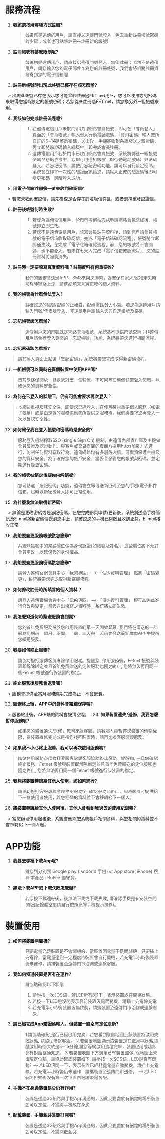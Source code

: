 # 服務流程

1. **我該選擇用哪種方式註冊?**
   
   > 如果您是遠傳的用戶，請直接以遠傳門號登入，免去重新註冊帳號密碼的步驟；或者也可點擊註冊來註冊新的帳號!
   
2. **註冊帳號有甚麼限制呢?**

   > 如果您是遠傳用戶，請直接以遠傳門號登入，無須註冊；若您不是遠傳用戶，請您輸入您的電子郵件作為您的註冊帳號，我們會將相關註冊資訊寄到您的電子信箱喔

3. **註冊新帳號時出現此帳號已經存在該怎麼辦?**

   > 出現此帳號已存在表示您可能曾經註冊過FET net用戶，您可以使用忘記密碼來取得您當時設定的帳號密碼；若您從未註冊過FET net，請您換另外一組帳號來用。
   
4. **我該如何完成註冊流程呢?**
   
   > 1. 若遠傳電信用戶未於門市啟用網路會員帳號，即可在「會員登入」頁面於「會員帳號」輸入個人行動電話號碼，「會員密碼」輸入您所自訂的6~14碼英數密碼，送出後，手機將收到系統發送之驗證碼，再立即將驗證碼輸入網頁中，即完成會員註冊。
   > 2. 遠傳電信用戶若於門市已啟用網路會員帳號，系統將傳送一組帳號密碼至您的手機中，您即可用這組帳號（即行動電話號碼）與密碼登入。若忘記密碼，請使用忘記密碼功能，請可以自行設定密碼，系統會立即寄一次性的驗證簡訊給您，請輸入正確的驗證碼後即可變更密碼，同時登入成功。
   
5. **用電子信箱註冊後一直未收到確認信?**

   > 若您未收到確認信，請先檢查是否存在於垃圾信件匣，或者選擇重發認證信。
   
6. **註冊後帳號何時生效?**

   > 1. 若您為遠傳電信用戶，於門市與網站完成申請網路會員流程後，帳號即立即生效。
   > 2. 若您不是遠傳電信用戶，填寫會員註冊資料後，請到您申請會員帳號的電子信箱收取確認信，完成「電子信箱確認流程」，帳號將立即開通生效。在完成「電子信箱確認流程」前，您的帳號將不會開通，也不能登入。若未在七天內完成「電子信箱確認流程」，您的註冊資料將自動消失。
   
7. **註冊時一定要填寫真實資料嗎？註冊資料有何重要性?**
   
   > 我們的服務會透過APP、SMS來與您聯繫，為確保在家人/寵物走失時能及時聯絡上您，請務必填寫真實正確的個人資料。
   
8. **我的帳號為什麼無法登入?**
   
   > 請確認您的帳號/密碼的正確性，密碼需區分大小寫。若您為遠傳用戶請輸入門號/代表號登入，非遠傳用戶請輸入您的自定帳號及密碼。
   
9. **忘記帳號該怎麼辦?**

   > 遠傳用戶您的門號就是網路會員帳號，系統將不提供門號查詢；非遠傳用戶請執行登入頁面的「忘記帳號」功能，系統將帶您進行相關流程。
   
10. **忘記密碼該怎麼辦?**

   > 請在登入頁面上點選「忘記密碼」，系統將帶您完成取得新密碼流程。
   
11. **一組帳號可以同時在兩個裝置中使用APP嗎?**

   > 目前服務僅開放一組帳號對應一個裝置，不可同時在兩個裝置登入使用，以確保您的資料安全性。
   
12. **為何在已登入的狀態下，仍有可能會要求再次登入？**

   > 本網站重視服務安全性，即使您已經登入，在使用某些重要個人服務（如電子帳單）或是由遠傳的服務供應商所提供之服務時，我們將要求您再登入一次以確認安全性。
   
13. **如何確保我在登入帳號和密碼時是安全的?**

   > 服務登入機制採取SSO (single Sign On) 機制，由遠傳內部資料庫及主機做會員驗證及認證動作。與客戶或交易有關的頁面均採用https加密方式進行，防制任何資料竊取行為。遠傳網路均有多層防火牆，可實質保護主機及您的資料安全。為了確保您的帳戶安全，請妥善保管您的帳號與密碼，並定期進行變更密碼。
   
14. **我的帳號被鎖定後要如何解鎖呢?**   

   > 您可點選「忘記密碼」功能，遠傳會立即傳送新密碼至您的手機/電子郵件信箱，屆時以新密碼登入即可正常使用。
   
15. **為什麼我無法取得新密碼?**

   > 無論是更改密碼或是忘記密碼，在您完成網頁申請/更新後，系統將透過手機簡訊及E-mail將新密碼傳送到您手上，請確認您的手機已開啟且收訊正常，E-mail接收正常。
   
16. **我想要變更服務帳號該怎麼辦?**

   > 系統以帳號中的某些欄位做為身份認證(如帳號及姓名)，這些欄位將不允許會員更改，以確保您的身份權益。
   
17. **我想要變更服務密碼該怎麼辦?**

   > 請登入遠傳官網會員中心「我的專區」--> 「個人資料管理」 點選「密碼變更」，系統將帶您完成取得新密碼流程。
   
18. **如何修改註冊時所填寫的個人資料？**

   > 請登入遠傳官網會員中心「我的專區」--> 「個人資料管理」 即可查詢並進行修改與變更。當您送出填寫之資料時，系統將立即生效。
   
19. **我怎麼知道何時贈送服務會到期?**
   
   > 您的首年免費服務將於您啟用裝置的第一天開始起算, 我們將在贈送的一年服務到期前一個月、兩周、一周、三天與一天前會發送簡訊並於APP中提醒您續用服務。
   
20. **我要如何終止服務?**

   > 請協助撥打遠傳客服專線停用服務。提醒您, 停用服務後，Fetnet 帳號與裝置即解除綁定並且首年免費贈送的定位服務也隨之終止, 您將無法再用同一個Fetnet 帳號進行該裝置的綁定。
   
21. **終止服務後服務會退費嗎?**

   > 服務會提供至當月服務週期完成為止，不會退費。   
   
22. **服務終止後，APP中的資料會繼續保存嗎?**

   > 服務終止後，APP端的資料會被清空喔。
   
23. **如果裝置遺失/送修，我要怎麼暫停服務呢?**

   > 如果您的裝置遺失/送修，您可來電客服，請客服人員暫停您裝置的傳輸權限，待裝置維修完成或是待您找回裝置時，請再進線客服恢復服務。
   
24. **如果我不小心終止服務，我可以再次啟用服務嗎?**

   > 如欲停用服務必須撥打客服專線請客服協助終止服務。提醒您, 一旦您確認終止服務，Fetnet 帳號與裝置即解除綁定並且首年免費贈送的定位服務也隨之終止, 您將無法再用同一個Fetnet 帳號進行該裝置的綁定。
   
25. **我想將裝置轉讓給其他人使用，該如何進行?**

   > 請協助撥打客服專線辦理停用服務後, 確認服務已終止，屆時裝置可提供給下一位使用者使用，與您相關的資料並不會移轉給下一個人。
   
26. **將裝置轉讓給其他人使用後，其他人會看到我過去的使用紀錄嗎?**

   > 當您辦理停用服務後，系統會刪除您系統帳戶相關資料，與您相關的資料並不會移轉給下一個人喔。
   
# APP功能

1. **我要去哪裡下載App呢?**

   > 請您到分別到 Google play ( Andorid 手機) or App store( iPhone) 搜尋 本產品 : BoBee 御守寶。

2. **無法下載APP或下載失敗怎麼辦?**

   > 若您按下載連結後，後無法下載或下載失敗, 請確認手機是有安裝空間(釋出記憶體空間請自行依照廠牌手機提示操作)。

# 裝置使用

1. **如何將裝置開關機?**  

    > 只要電量充足裝置是不會關機的，當裝置因電量不足而關機，只要插上充電線，當電量達到一定程度時裝置會自行開機，若充電半小時後裝置仍未運作，請攜裝置至遠傳門市洽詢或連繫客服。
        
2. **我如何知道裝置是否有在運作?**  

    > 請協助確認以下狀態
    > 1. 請壓按一次SOS鈕，若LED燈有閃1下，表示裝置處在開機狀態。
    > 2. 若按一下LED燈沒閃表示目前裝置沒電而關機，請插上充電線充電
    > 3. 若充電半小時後裝置皆無啟動，請攜裝置至遠傳門市洽詢或連繫客服。
    
3. **請已經完成App驗證碼輸入，但裝置一直沒有定位更新?**

    > 1.請協助確認,是否已經啟用完成，若您看到裝置地圖上該裝置為啟用失敗狀態, 請協助聯繫客服。
    > 2.若裝置地圖顯示該裝置是在啟用中狀態,提醒啟用時間大約是5~15分鐘,請您等候啟用流程完畢，裝置啟用成功即會有對話框通知您。
    > 3.若裝置地圖下方選單已有裝置圖像, 但地圖上未出現定位點，請協助確認裝置如下:
  請壓按一次SOS鈕，LED是否有閃動?
    > -->若LED沒閃一下，表示裝置已經耗盡電量自動關機，請插上充電線，若充電半小時後仍未運作，請攜裝置至遠傳門市送修。
    > -->若LED有閃但始終沒有第一次位置回報請來電客服。

4. **手機不在身邊裝置是否仍有作用?**

   > 裝置是透過3G網路與手機App溝通的，因此只要處於有網路的場所裝置就可以定位，不需將手機放在身邊

5. **配戴裝置，手機藍芽需要打開嗎?**

   > 裝置是透過3G網路與手機App溝通的，因此只要處於有網路的場所裝置就可以定位，不需開啟藍芽





    
